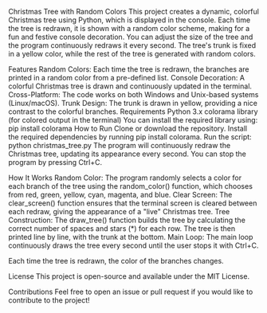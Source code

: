 Christmas Tree with Random Colors
This project creates a dynamic, colorful Christmas tree using Python, which is displayed in the console. Each time the tree is redrawn, it is shown with a random color scheme, making for a fun and festive console decoration. You can adjust the size of the tree and the program continuously redraws it every second. The tree's trunk is fixed in a yellow color, while the rest of the tree is generated with random colors.

Features
Random Colors: Each time the tree is redrawn, the branches are printed in a random color from a pre-defined list.
Console Decoration: A colorful Christmas tree is drawn and continuously updated in the terminal.
Cross-Platform: The code works on both Windows and Unix-based systems (Linux/macOS).
Trunk Design: The trunk is drawn in yellow, providing a nice contrast to the colorful branches.
Requirements
Python 3.x
colorama library (for colored output in the terminal)
You can install the required library using:
pip install colorama
How to Run
Clone or download the repository.
Install the required dependencies by running pip install colorama.
Run the script:
python christmas_tree.py
The program will continuously redraw the Christmas tree, updating its appearance every second. You can stop the program by pressing Ctrl+C.

How It Works
Random Color: The program randomly selects a color for each branch of the tree using the random_color() function, which chooses from red, green, yellow, cyan, magenta, and blue.
Clear Screen: The clear_screen() function ensures that the terminal screen is cleared between each redraw, giving the appearance of a "live" Christmas tree.
Tree Construction: The draw_tree() function builds the tree by calculating the correct number of spaces and stars (*) for each row. The tree is then printed line by line, with the trunk at the bottom.
Main Loop: The main loop continuously draws the tree every second until the user stops it with Ctrl+C.

Each time the tree is redrawn, the color of the branches changes.

License
This project is open-source and available under the MIT License.

Contributions
Feel free to open an issue or pull request if you would like to contribute to the project!
